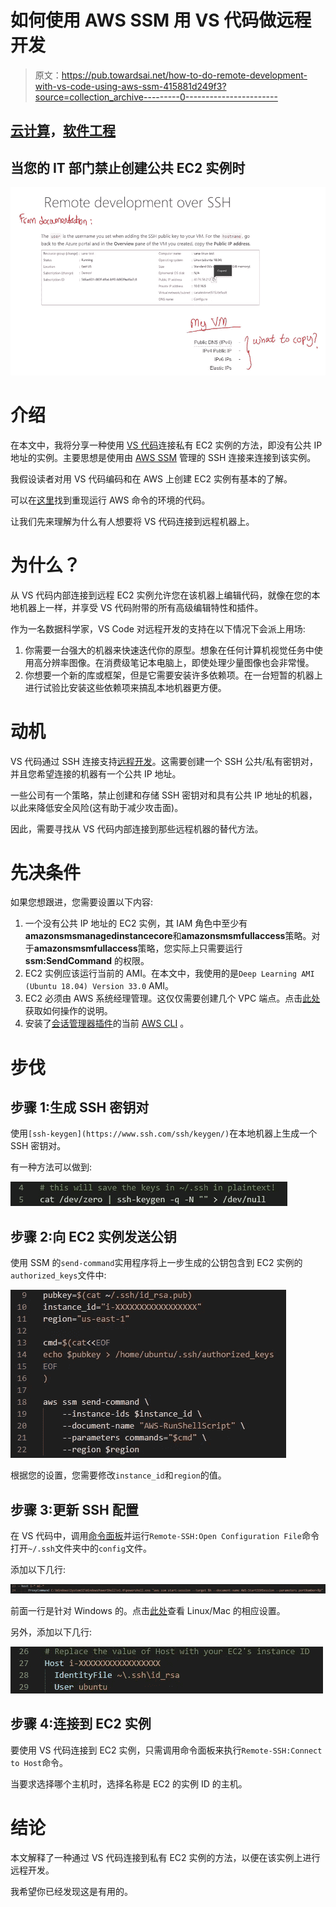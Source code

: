# 如何使用 AWS SSM 用 VS 代码做远程开发

> 原文：<https://pub.towardsai.net/how-to-do-remote-development-with-vs-code-using-aws-ssm-415881d249f3?source=collection_archive---------0----------------------->

## [云计算](https://towardsai.net/p/category/cloud-computing)，[软件工程](https://towardsai.net/p/category/software-engineering)

## 当您的 IT 部门禁止创建公共 EC2 实例时

![](img/e6d2e258b34d0bc25f60b99173f3febb.png)

# 介绍

在本文中，我将分享一种使用 [VS 代码](https://code.visualstudio.com/)连接私有 EC2 实例的方法，即没有公共 IP 地址的实例。主要思想是使用由 [AWS SSM](https://docs.aws.amazon.com/systems-manager/latest/userguide/ssm-agent.html) 管理的 SSH 连接来连接到该实例。

我假设读者对用 VS 代码编码和在 AWS 上创建 EC2 实例有基本的了解。

可以在[这里](https://github.com/hsm207/vscode_remote_ssm)找到重现运行 AWS 命令的环境的代码。

让我们先来理解为什么有人想要将 VS 代码连接到远程机器上。

# 为什么？

从 VS 代码内部连接到远程 EC2 实例允许您在该机器上编辑代码，就像在您的本地机器上一样，并享受 VS 代码附带的所有高级编辑特性和插件。

作为一名数据科学家，VS Code 对远程开发的支持在以下情况下会派上用场:

1.  你需要一台强大的机器来快速迭代你的原型。想象在任何计算机视觉任务中使用高分辨率图像。在消费级笔记本电脑上，即使处理少量图像也会非常慢。
2.  你想要一个新的库或框架，但是它需要安装许多依赖项。在一台短暂的机器上进行试验比安装这些依赖项来搞乱本地机器更方便。

# 动机

VS 代码通过 SSH 连接支持[远程开发](https://code.visualstudio.com/docs/remote/ssh-tutorial)。这需要创建一个 SSH 公共/私有密钥对，并且您希望连接的机器有一个公共 IP 地址。

一些公司有一个策略，禁止创建和存储 SSH 密钥对和具有公共 IP 地址的机器，以此来降低安全风险(这有助于减少攻击面)。

因此，需要寻找从 VS 代码内部连接到那些远程机器的替代方法。

# 先决条件

如果您想跟进，您需要设置以下内容:

1.  一个没有公共 IP 地址的 EC2 实例，其 IAM 角色中至少有**amazonsmsmanagedinstancecore**和**amazonsmsmfullaccess**策略。对于**amazonsmsmfullaccess**策略，您实际上只需要运行 **ssm:SendCommand** 的权限。
2.  EC2 实例应该运行当前的 AMI。在本文中，我使用的是`Deep Learning AMI (Ubuntu 18.04) Version 33.0` AMI。
3.  EC2 必须由 AWS 系统经理管理。这仅仅需要创建几个 VPC 端点。点击[此处](https://aws.amazon.com/premiumsupport/knowledge-center/ec2-systems-manager-vpc-endpoints/)获取如何操作的说明。
4.  安装了[会话管理器插件](https://docs.aws.amazon.com/systems-manager/latest/userguide/session-manager-working-with-install-plugin.html)的当前 [AWS CLI](https://docs.aws.amazon.com/cli/latest/userguide/cli-chap-install.html) 。

# 步伐

## 步骤 1:生成 SSH 密钥对

使用`[ssh-keygen](https://www.ssh.com/ssh/keygen/)`在本地机器上生成一个 SSH 密钥对。

有一种方法可以做到:

![](img/52549dd1287283ab23dc47c4c7e95632.png)

## 步骤 2:向 EC2 实例发送公钥

使用 SSM 的`send-command`实用程序将上一步生成的公钥包含到 EC2 实例的`authorized_keys`文件中:

![](img/2686ee7616721b18d5339609d330855c.png)

根据您的设置，您需要修改`instance_id`和`region`的值。

## 步骤 3:更新 SSH 配置

在 VS 代码中，调用[命令面板](https://code.visualstudio.com/docs/getstarted/userinterface#_command-palette)并运行`Remote-SSH:Open Configuration File`命令打开`~/.ssh`文件夹中的`config`文件。

添加以下几行:

![](img/ed972e760ff0533f4cab9b669795b5da.png)

前面一行是针对 Windows 的。点击[此处](https://docs.aws.amazon.com/systems-manager/latest/userguide/session-manager-getting-started-enable-ssh-connections.html)查看 Linux/Mac 的相应设置。

另外，添加以下几行:

![](img/9fbe248a1b485ceb1147653186d74b74.png)

## 步骤 4:连接到 EC2 实例

要使用 VS 代码连接到 EC2 实例，只需调用命令面板来执行`Remote-SSH:Connect to Host`命令。

当要求选择哪个主机时，选择名称是 EC2 的实例 ID 的主机。

# 结论

本文解释了一种通过 VS 代码连接到私有 EC2 实例的方法，以便在该实例上进行远程开发。

我希望你已经发现这是有用的。